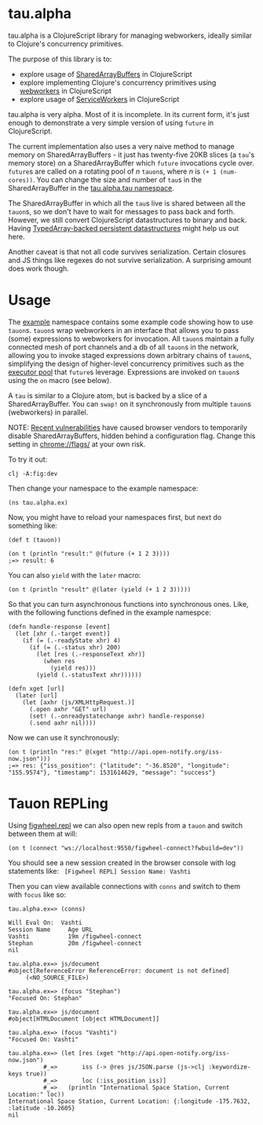 tau.alpha
========================================

tau.alpha is a ClojureScript library for managing webworkers, ideally similar to Clojure's concurrency primitives.

The purpose of this library is to:

* explore usage of [SharedArrayBuffers](https://hacks.mozilla.org/2017/06/a-cartoon-intro-to-arraybuffers-and-sharedarraybuffers/) in ClojureScript
* explore implementing Clojure's concurrency primitives using [webworkers](https://developer.mozilla.org/en-US/docs/Web/API/Web_Workers_API/Using_web_workers) in ClojureScript
* explore usage of [ServiceWorkers](https://developers.google.com/web/fundamentals/primers/service-workers/) in ClojureScript

tau.alpha is very alpha. Most of it is incomplete. In its current form, it's just enough to demonstrate a very simple version of using `future` in ClojureScript.

The current implementation also uses a very naive method to manage memory on SharedArrayBuffers - it just has twenty-five 20KB slices (a `tau`'s memory store) on a SharedArrayBuffer which `future` invocations cycle over. `future`s are called on a rotating pool of _n_ `tauon`s, where _n_ is `(+ 1 (num-cores))`. You can change the size and number of `tau`s in the SharedArrayBuffer in the [tau.alpha.tau namespace](https://github.com/johnmn3/tau.alpha/blob/master/src/tau/alpha/tau.cljs#L12).

The SharedArrayBuffer in which all the `tau`s live is shared between all the `tauon`s, so we don't have to wait for messages to pass back and forth. However, we still convert ClojureScript datastructures to binary and back. Having [TypedArray-backed persistent datastructures](https://dev.clojure.org/jira/browse/CLJS-1153) might help us out here.

Another caveat is that not all code survives serialization. Certain closures and JS things like regexes do not survive serialization. A surprising amount does work though.

# Usage

The [example](https://github.com/johnmn3/tau.alpha/blob/master/src/tau/alpha/ex.cljs) namespace contains some example code showing how to use `tauon`s. `tauon`s wrap webworkers in an interface that allows you to pass (some) expressions to webworkers for invocation. All `tauon`s maintain a fully connected mesh of port channels and a db of all `tauon`s in the network, allowing you to invoke staged expressions down arbitrary chains of `tauon`s, simplifying the design of higher-level concurrency primitives such as the [executor pool](https://github.com/johnmn3/tau.alpha/blob/master/src/tau/alpha/exec.cljs#L17) that `future`s leverage. Expressions are invoked on `tauon`s using the `on` macro (see below).

A `tau` is similar to a Clojure atom, but is backed by a slice of a SharedArrayBuffer. You can `swap!` on it synchronously from multiple `tauon`s (webworkers) in parallel.

NOTE: [Recent vulnerabilities](https://developers.google.com/web/updates/2018/02/meltdown-spectre) have caused browser vendors to temporarily disable SharedArrayBuffers, hidden behind a configuration flag. Change this setting in [chrome://flags/](chrome://flags/) at your own risk.

To try it out:

```
clj -A:fig:dev
```

Then change your namespace to the example namespace:

```
(ns tau.alpha.ex)
```

Now, you might have to reload your namespaces first, but next do something like:

```
(def t (tauon))

(on t (println "result:" @(future (+ 1 2 3))))
;=> result: 6
```

You can also `yield` with the `later` macro:

```
(on t (println "result" @(later (yield (+ 1 2 3)))))

```

So that you can turn asynchronous functions into synchronous ones. Like, with the following functions defined in the example namespce:

```
(defn handle-response [event]
  (let [xhr (.-target event)]
    (if (= (.-readyState xhr) 4)
      (if (= (.-status xhr) 200)
        (let [res (.-responseText xhr)]
          (when res
            (yield res)))
        (yield (.-statusText xhr))))))

(defn xget [url]
  (later [url]
    (let [axhr (js/XMLHttpRequest.)]
      (.open axhr "GET" url)
      (set! (.-onreadystatechange axhr) handle-response)
      (.send axhr nil))))
```

Now we can use it synchronously:

```
(on t (println "res:" @(xget "http://api.open-notify.org/iss-now.json")))
;=> res: {"iss_position": {"latitude": "-36.8520", "longitude": "155.9574"}, "timestamp": 1531614629, "message": "success"}
```

# Tauon REPLing

Using [figwheel.repl](https://github.com/bhauman/figwheel-repl) we can also open new repls from a `tauon` and switch between them at will:

```
(on t (connect "ws://localhost:9550/figwheel-connect?fwbuild=dev"))
```

You should see a new session created in the browser console with log statements like: ` [Figwheel REPL] Session Name: Vashti`

Then you can view available connections with `conns` and switch to them with `focus` like so:

```
tau.alpha.ex=> (conns)

Will Eval On:  Vashti
Session Name     Age URL
Vashti           19m /figwheel-connect
Stephan          20m /figwheel-connect
nil

tau.alpha.ex=> js/document
#object[ReferenceError ReferenceError: document is not defined]
	 (<NO_SOURCE_FILE>)

tau.alpha.ex=> (focus "Stephan")
"Focused On: Stephan"

tau.alpha.ex=> js/document
#object[HTMLDocument [object HTMLDocument]]

tau.alpha.ex=> (focus "Vashti")
"Focused On: Vashti"

tau.alpha.ex=> (let [res (xget "http://api.open-notify.org/iss-now.json")
          #_=>       iss (-> @res js/JSON.parse (js->clj :keywordize-keys true))
          #_=>       loc (:iss_position iss)]
          #_=>   (println "International Space Station, Current Location:" loc))
International Space Station, Current Location: {:longitude -175.7632, :latitude -10.2605}
nil
```

[Eclipse Public License 1.0]: http://opensource.org/licenses/eclipse-1.0.php

